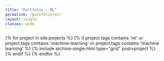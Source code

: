 ```yaml
---
title: "Portfolio · ML"
permalink: /portfolio/ml/
layout: single
classes: wide
---
```


<div class="entries-grid">
  {% for project in site.projects %}
    {% if project.tags contains 'ml' or project.tags contains 'machine-learning' or project.tags contains 'machine learning' %}
      {% include archive-single.html type="grid" post=project %}
    {% endif %}
  {% endfor %}
</div>
